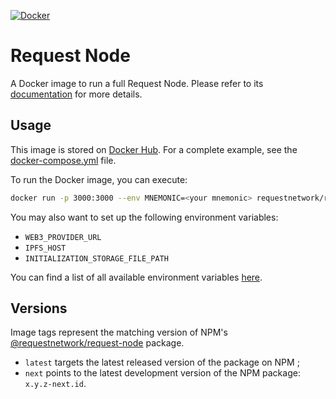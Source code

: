 [![Docker](https://badgen.net/badge/icon/docker?icon=docker&label)](https://hub.docker.com/r/requestnetwork/request-node)

# Request Node

A Docker image to run a full Request Node.
Please refer to its [documentation](https://github.com/RequestNetwork/requestNetwork/tree/master/packages/request-node) for more details.

## Usage

This image is stored on [Docker Hub](https://hub.docker.com/r/requestnetwork/request-node).
For a complete example, see the [docker-compose.yml](../docker-compose.yml) file.

To run the Docker image, you can execute:

```bash
docker run -p 3000:3000 --env MNEMONIC=<your mnemonic> requestnetwork/request-node
```

You may also want to set up the following environment variables:

- `WEB3_PROVIDER_URL`
- `IPFS_HOST`
- `INITIALIZATION_STORAGE_FILE_PATH`

You can find a list of all available environment variables [here](https://github.com/RequestNetwork/requestNetwork/tree/master/packages/request-node#launch).

## Versions

Image tags represent the matching version of NPM's [@requestnetwork/request-node](https://www.npmjs.com/package/@requestnetwork/request-node) package.

- `latest` targets the latest released version of the package on NPM ;
- `next` points to the latest development version of the NPM package: `x.y.z-next.id`.
